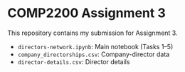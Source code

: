 # COMP2200 Assignment 3

This repository contains my submission for Assignment 3.

- `directors-network.ipynb`: Main notebook (Tasks 1–5)
- `company_directorships.csv`: Company-director data
- `director-details.csv`: Director details
